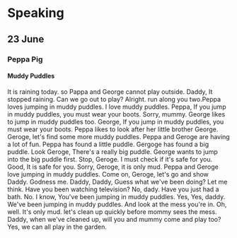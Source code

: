 # Speaking

## 23 June

### Peppa Pig

#### Muddy Puddles

It is raining today. so Pappa and George cannot play outside. Daddy, It stopped raining. Can we go out to play? Alright. run along you two.Peppa loves jumping in muddy puddles. I love muddy puddles. Peppa, If you jump in muddy puddles, you must wear your boots. Sorry, mummy. George likes to jump in muddy puddles too. George, If you jump in muddy puddles, you must wear your boots. Peppa likes to look after her little brother George. Geroge, let's find some more muddy puddles. Peppa and Geroge are having a lot of fun. Peppa has found a little puddle. Gergoge has found a big puddle. Look Geroge, There's a really big puddle. George wants to jump into the big puddle first. Stop, Geroge. I must check if it's safe for you. Good, It is safe for you. Sorry, Geroge, it is only mud. Peppa and Geroge love jumping in muddy puddles. Come on, Geroge, let's go and show Daddy. Godness me. Daddy, Daddy, Guess what we've been doing? Let me think. Have you been watching television? No, dady. Have you just had a bath. No. I know, You've been jumping in muddy puddles. Yes, Yes, daddy. We've been jumping in muddy puddles. And look at the mess you're in. Oh, well. It's only mud. let's clean up quickly before mommy sees the mess. Daddy, when we've cleaned up, will you and mummy come and play too? Yes, we can all play in the garden.
